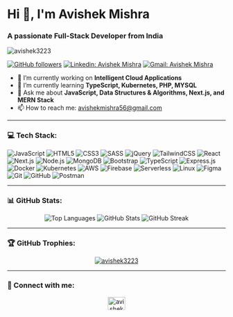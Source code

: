 # Hi 👋, I'm Avishek Mishra
### A passionate Full-Stack Developer from India

<p align="left"> <img src="https://komarev.com/ghpvc/?username=avishek3223&label=Profile%20views&color=0e75b6&style=flat" alt="avishek3223" /> </p>

[![GitHub followers](https://img.shields.io/github/followers/avishek3223?label=Follow&style=social)](https://github.com/avishek3223/?tab=follow)
[![Linkedin: Avishek Mishra](https://img.shields.io/badge/-AvishekMishra-blue?style=flat-square&logo=Linkedin&logoColor=white&link=https://www.linkedin.com/in/avishek-mishra-6b3910272/)](https://www.linkedin.com/in/avishek-mishra-6b3910272/)
[![Gmail: Avishek Mishra](https://img.shields.io/badge/-avishekmishra56@gmail.com-red?style=flat-square&logo=Gmail&logoColor=white&link=mailto:avishekmishra56@gmail.com)](mailto:avishekmishra56@gmail.com)

- 🔭 I’m currently working on **Intelligent Cloud Applications**
- 🌱 I’m currently learning **TypeScript, Kubernetes, PHP, MYSQL**
- 💬 Ask me about **JavaScript, Data Structures & Algorithms, Next.js, and MERN Stack**
- 📫 How to reach me: [avishekmishra56@gmail.com](mailto:avishekmishra56@gmail.com)

---

### 💻 Tech Stack:

<p align="left">
  <img src="https://img.shields.io/badge/-JavaScript-F7DF1E?style=for-the-badge&logo=javascript&logoColor=white" alt="JavaScript"/>
  <img src="https://img.shields.io/badge/-HTML5-E34F26?style=for-the-badge&logo=html5&logoColor=white" alt="HTML5"/>
  <img src="https://img.shields.io/badge/-CSS3-1572B6?style=for-the-badge&logo=css3&logoColor=white" alt="CSS3"/>
  <img src="https://img.shields.io/badge/-SASS-CC6699?style=for-the-badge&logo=sass&logoColor=white" alt="SASS"/>
  <img src="https://img.shields.io/badge/-jQuery-0769AD?style=for-the-badge&logo=jquery&logoColor=white" alt="jQuery"/>
  <img src="https://img.shields.io/badge/-TailwindCSS-06B6D4?style=for-the-badge&logo=tailwindcss&logoColor=white" alt="TailwindCSS"/>
  <img src="https://img.shields.io/badge/-React-61DAFB?style=for-the-badge&logo=react&logoColor=white" alt="React"/>
  <img src="https://img.shields.io/badge/-Next.js-000000?style=for-the-badge&logo=nextdotjs&logoColor=white" alt="Next.js"/>
  <img src="https://img.shields.io/badge/-Node.js-339933?style=for-the-badge&logo=nodedotjs&logoColor=white" alt="Node.js"/>
  <img src="https://img.shields.io/badge/-MongoDB-47A248?style=for-the-badge&logo=mongodb&logoColor=white" alt="MongoDB"/>
  <img src="https://img.shields.io/badge/-Bootstrap-7952B3?style=for-the-badge&logo=bootstrap&logoColor=white" alt="Bootstrap"/>
  <img src="https://img.shields.io/badge/-TypeScript-3178C6?style=for-the-badge&logo=typescript&logoColor=white" alt="TypeScript"/>
  <img src="https://img.shields.io/badge/-Express.js-000000?style=for-the-badge&logo=express&logoColor=white" alt="Express.js"/>
  <img src="https://img.shields.io/badge/-Docker-2496ED?style=for-the-badge&logo=docker&logoColor=white" alt="Docker"/>
  <img src="https://img.shields.io/badge/-Kubernetes-326CE5?style=for-the-badge&logo=kubernetes&logoColor=white" alt="Kubernetes"/>
  <img src="https://img.shields.io/badge/-AWS-232F3E?style=for-the-badge&logo=amazonaws&logoColor=white" alt="AWS"/>
  <img src="https://img.shields.io/badge/-Firebase-FFCA28?style=for-the-badge&logo=firebase&logoColor=white" alt="Firebase"/>
  <img src="https://img.shields.io/badge/-Serverless-FD5750?style=for-the-badge&logo=serverless&logoColor=white" alt="Serverless"/>
  <img src="https://img.shields.io/badge/-Linux-FCC624?style=for-the-badge&logo=linux&logoColor=black" alt="Linux"/>
  <img src="https://img.shields.io/badge/-Figma-F24E1E?style=for-the-badge&logo=figma&logoColor=white" alt="Figma"/>
  <img src="https://img.shields.io/badge/-Git-F05032?style=for-the-badge&logo=git&logoColor=white" alt="Git"/>
  <img src="https://img.shields.io/badge/-GitHub-181717?style=for-the-badge&logo=github&logoColor=white" alt="GitHub"/>
  <img src="https://img.shields.io/badge/-Postman-FF6C37?style=for-the-badge&logo=postman&logoColor=white" alt="Postman"/>
</p>



---

### 📊 GitHub Stats:

<div align="center">
  <img src="https://github-readme-stats.vercel.app/api/top-langs/?username=avishek3223&layout=compact&theme=radical&bg_color=0d1117&title_color=ffffff&text_color=c9d1d9&icon_color=79fe96" alt="Top Languages" />
  <img src="https://github-readme-stats.vercel.app/api?username=avishek3223&show_icons=true&theme=radical&bg_color=0d1117&title_color=b1ffb1&text_color=eceef1&icon_color=0087d7" alt="GitHub Stats" />
  <img src="https://github-readme-streak-stats.herokuapp.com/?user=avishek3223&theme=radical&background=0d1117&stroke=ffffff&text_color=b1ffb1&title_color=b1ffb1&fire=0087d7&ring=0087d7&sideNums=0087d7" alt="GitHub Streak" />
</div>

---

### 🏆 GitHub Trophies:

<p align="center">
  <a href="https://github.com/ryo-ma/github-profile-trophy">
    <img src="https://github-profile-trophy.vercel.app/?username=avishek3223&theme=darkhub" alt="avishek3223" />
  </a>
</p>

---

### 🔗 Connect with me:

<p align="center">
  <a href="https://www.linkedin.com/in/avishek-mishra-6b3910272" target="_blank">
    <img align="center" src="https://raw.githubusercontent.com/rahuldkjain/github-profile-readme-generator/master/src/images/icons/Social/linked-in-alt.svg" alt="avishek mishra" height="30" width="40" />
  </a>
</p>
